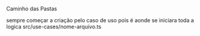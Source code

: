 Caminho das Pastas


sempre começar a criação pelo caso de uso pois é aonde se iniciara toda a logica
src/use-cases/nome-arquivo.ts
